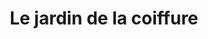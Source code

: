 ---
title: "Le jardin de la coiffure"
url: /guitalens-lalbarede/le-jardin-de-la-coiffure/
shop: coiffeur
---
